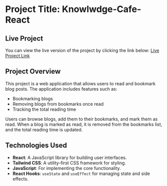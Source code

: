 # Project Title: Knowlwdge-Cafe-React


## Live Project
You can view the live version of the project by clicking the link below:
[Live Project Link](https://knowledge-cafe-react.netlify.app/)

## Project Overview

This project is a web application that allows users to read and bookmark blog posts. The application includes features such as:

- Bookmarking blogs
- Removing blogs from bookmarks once read
- Tracking the total reading time

Users can browse blogs, add them to their bookmarks, and mark them as read. When a blog is marked as read, it is removed from the bookmarks list, and the total reading time is updated.

## Technologies Used

- **React**: A JavaScript library for building user interfaces.
- **Tailwind CSS**: A utility-first CSS framework for styling.
- **JavaScript**: For implementing the core functionality.
- **React Hooks**: `useState` and `useEffect` for managing state and side effects.




